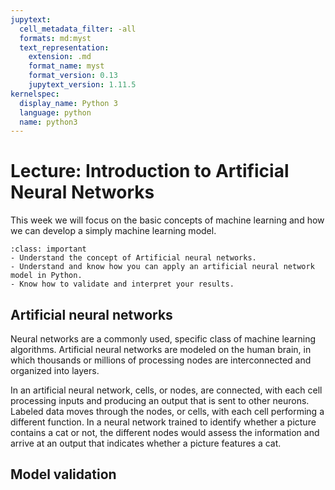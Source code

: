 ```yaml
---
jupytext:
  cell_metadata_filter: -all
  formats: md:myst
  text_representation:
    extension: .md
    format_name: myst
    format_version: 0.13
    jupytext_version: 1.11.5
kernelspec:
  display_name: Python 3
  language: python
  name: python3
---
```


# Lecture: Introduction to Artificial Neural Networks

This week we will focus on the basic concepts of machine learning and how we can develop a simply machine learning model.

`````{admonition} Learning objectives week 3
:class: important
- Understand the concept of Artificial neural networks.
- Understand and know how you can apply an artificial neural network model in Python. 
- Know how to validate and interpret your results.
`````

## Artificial neural networks
Neural networks are a commonly used, specific class of machine learning algorithms. Artificial neural networks are modeled on the human brain, in which thousands or millions of processing nodes are interconnected and organized into layers.

In an artificial neural network, cells, or nodes, are connected, with each cell processing inputs and producing an output that is sent to other neurons. Labeled data moves through the nodes, or cells, with each cell performing a different function. In a neural network trained to identify whether a picture contains a cat or not, the different nodes would assess the information and arrive at an output that indicates whether a picture features a cat.


## Model validation